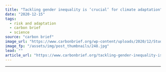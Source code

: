 ```yaml
---
title: "Tackling gender inequality is ‘crucial’ for climate adaptation"
date: "2020-12-15"
tags: 
  - risk and adaptation
  - carbon brief
  - science
source: "carbon brief"
image_url: "https://www.carbonbrief.org/wp-content/uploads/2020/12/Students-at-english-class.-Madaba-Jordan-583x372.jpg"
image_fp: "/assets/img/post_thumbnails/248.jpg"
lead: ""
article_url: "https://www.carbonbrief.org/tackling-gender-inequality-is-crucial-for-climate-adaptation"
---
```


---
